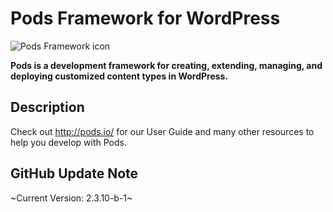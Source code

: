 # Pods Framework for WordPress
![Pods Framework icon](http://pods.io/wp-content/themes/pods/images/logo-pods-header.png)

**Pods is a development framework for creating, extending, managing, and deploying customized content types in WordPress.**

## Description

Check out <http://pods.io/> for our User Guide and many other resources to help you develop with Pods.

## GitHub Update Note
~Current Version: 2.3.10-b-1~